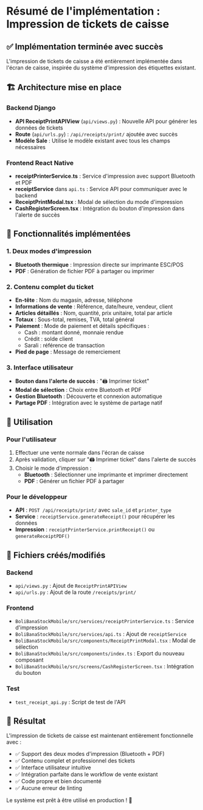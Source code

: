 # Résumé de l'implémentation : Impression de tickets de caisse

## ✅ Implémentation terminée avec succès

L'impression de tickets de caisse a été entièrement implémentée dans l'écran de caisse, inspirée du système d'impression des étiquettes existant.

## 🏗️ Architecture mise en place

### Backend Django
- **API ReceiptPrintAPIView** (`api/views.py`) : Nouvelle API pour générer les données de tickets
- **Route** (`api/urls.py`) : `/api/receipts/print/` ajoutée avec succès
- **Modèle Sale** : Utilise le modèle existant avec tous les champs nécessaires

### Frontend React Native
- **receiptPrinterService.ts** : Service d'impression avec support Bluetooth et PDF
- **receiptService** dans `api.ts` : Service API pour communiquer avec le backend
- **ReceiptPrintModal.tsx** : Modal de sélection du mode d'impression
- **CashRegisterScreen.tsx** : Intégration du bouton d'impression dans l'alerte de succès

## 🎯 Fonctionnalités implémentées

### 1. Deux modes d'impression
- **Bluetooth thermique** : Impression directe sur imprimante ESC/POS
- **PDF** : Génération de fichier PDF à partager ou imprimer

### 2. Contenu complet du ticket
- **En-tête** : Nom du magasin, adresse, téléphone
- **Informations de vente** : Référence, date/heure, vendeur, client
- **Articles détaillés** : Nom, quantité, prix unitaire, total par article
- **Totaux** : Sous-total, remises, TVA, total général
- **Paiement** : Mode de paiement et détails spécifiques :
  - Cash : montant donné, monnaie rendue
  - Crédit : solde client
  - Sarali : référence de transaction
- **Pied de page** : Message de remerciement

### 3. Interface utilisateur
- **Bouton dans l'alerte de succès** : "🖨️ Imprimer ticket"
- **Modal de sélection** : Choix entre Bluetooth et PDF
- **Gestion Bluetooth** : Découverte et connexion automatique
- **Partage PDF** : Intégration avec le système de partage natif

## 🔧 Utilisation

### Pour l'utilisateur
1. Effectuer une vente normale dans l'écran de caisse
2. Après validation, cliquer sur "🖨️ Imprimer ticket" dans l'alerte de succès
3. Choisir le mode d'impression :
   - **Bluetooth** : Sélectionner une imprimante et imprimer directement
   - **PDF** : Générer un fichier PDF à partager

### Pour le développeur
- **API** : `POST /api/receipts/print/` avec `sale_id` et `printer_type`
- **Service** : `receiptService.generateReceipt()` pour récupérer les données
- **Impression** : `receiptPrinterService.printReceipt()` ou `generateReceiptPDF()`

## 📁 Fichiers créés/modifiés

### Backend
- `api/views.py` : Ajout de `ReceiptPrintAPIView`
- `api/urls.py` : Ajout de la route `/receipts/print/`

### Frontend
- `BoliBanaStockMobile/src/services/receiptPrinterService.ts` : Service d'impression
- `BoliBanaStockMobile/src/services/api.ts` : Ajout de `receiptService`
- `BoliBanaStockMobile/src/components/ReceiptPrintModal.tsx` : Modal de sélection
- `BoliBanaStockMobile/src/components/index.ts` : Export du nouveau composant
- `BoliBanaStockMobile/src/screens/CashRegisterScreen.tsx` : Intégration du bouton

### Test
- `test_receipt_api.py` : Script de test de l'API

## 🎉 Résultat

L'impression de tickets de caisse est maintenant entièrement fonctionnelle avec :
- ✅ Support des deux modes d'impression (Bluetooth + PDF)
- ✅ Contenu complet et professionnel des tickets
- ✅ Interface utilisateur intuitive
- ✅ Intégration parfaite dans le workflow de vente existant
- ✅ Code propre et bien documenté
- ✅ Aucune erreur de linting

Le système est prêt à être utilisé en production ! 🚀
